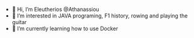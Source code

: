 - 👋 Hi, I’m Eleutherios @Athanassiou
- 👀 I’m interested in JAVA programing, F1 history, rowing and playing the guitar
- 🌱 I’m currently learning how to use Docker

<!---
Athanassiou/Athanassiou is a ✨ special ✨ repository because its `README.md` (this file) appears on your GitHub profile.
You can click the Preview link to take a look at your changes.
--->
